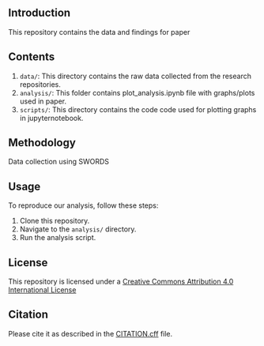 ## Introduction

This repository contains the data and findings for paper

## Contents

1. `data/`: This directory contains the raw data collected from the research repositories.
2. `analysis/`: This folder contains plot_analysis.ipynb file with graphs/plots used in paper. 
3. `scripts/`: This directory contains the code code used for plotting graphs in jupyternotebook. 

## Methodology

Data collection using SWORDS

## Usage

To reproduce our analysis, follow these steps:

1. Clone this repository.
2. Navigate to the `analysis/` directory.
3. Run the analysis script.

## License 
This repository is licensed under a [Creative Commons Attribution 4.0 International License](LICENSE.txt)

## Citation 
Please cite it as described in the [CITATION.cff](CITATION-4.cff) file.
